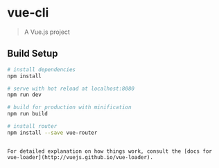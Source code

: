 # vue-cli

> A Vue.js project

## Build Setup

``` bash
# install dependencies
npm install

# serve with hot reload at localhost:8080
npm run dev

# build for production with minification
npm run build

# install router
npm install --save vue-router
```
```

For detailed explanation on how things work, consult the [docs for vue-loader](http://vuejs.github.io/vue-loader).

